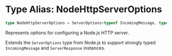 # Type Alias: NodeHttpServerOptions

```ts
type NodeHttpServerOptions = ServerOptions<typeof IncomingMessage, typeof ServerResponse>;
```

Represents options for configuring a Node.js HTTP server.

Extends the `ServerOptions` type from Node.js to support strongly typed
`IncomingMessage` and `ServerResponse` instances.
